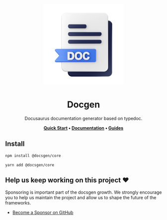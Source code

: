 <h1 align="center">

  <img src="../../assets/logo.svg" width="260px" />

</h1>

<div align="center">

# Docgen

Docusaurus documentation generator based on typedoc.

**[Quick Start](https://docsgen.dev/) • [Documentation](https://docs.docsgen.dev/) •
[Guides](https://docs.docsgen.dev/guides)**

</div>

## Install

```
npm install @docsgen/core
```

```
yarn add @docsgen/core
```

## Help us keep working on this project ❤️

Sponsoring is important part of the docsgen growth. We strongly encourage you to help us maintain the project and allow us
to shape the future of the frameworks.

- [Become a Sponsor on GitHub](https://github.com/sponsors/prc5)
